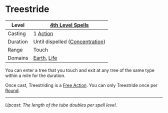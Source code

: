 # Treestride

| Level    | [4th Level Spells](4th%20Level%20Spells.md)                                    |
| -------- | ------------------------------------------------------------------------------ |
| Casting  | 1 [Action](../../../../Game%20Procedures/Core%20Procedures/Action.md)          |
| Duration | Until dispelled ([Concentration](../../Concentration.md))                      |
| Range    | Touch                                                                          |
| Domains  | [Earth](../../Spell%20Domains/Earth.md), [Life](../../Spell%20Domains/Life.md) |

You can enter a tree that you touch and exit at any tree of the same type within a mile for the duration.

Once cast, Treestriding is a [Free Action](../../../../Game%20Procedures/Core%20Procedures/Action.md#Free%20Action). You can only Treestride once per [Round](../../../../Game%20Procedures/Core%20Procedures/Round.md).

---
*Upcast: The length of the tube doubles per spell level.*
